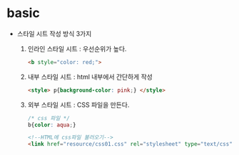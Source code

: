 # basic

- 스타일 시트 작성 방식 3가지

  1. 인라인 스타일 시트 : 우선순위가 높다.

     ```HTML
     <b style="color: red;">
     ```

  2. 내부 스타일 시트 : html 내부에서 간단하게 작성

     ```html
     <style> p{background-color: pink;} </style>
     ```

  3. 외부 스타일 시트 : CSS 파일을 만든다.

     ```css
     /* css 파일 */
     b{color: aqua;}
     ```

     ```html
     <!--HTML에 css파일 불러오기-->
     <link href="resource/css01.css" rel="stylesheet" type="text/css">
     ```

     


